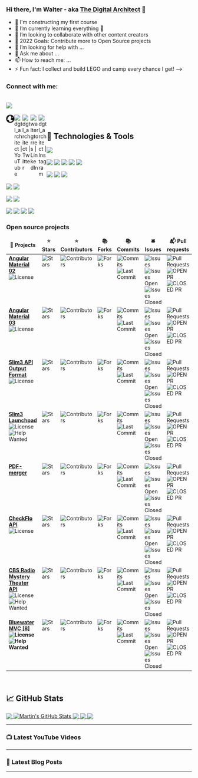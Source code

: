 ### Hi there, I'm Walter - aka [The Digital Architect][website] 👋

- 🔭 I'm constructing my first course
- 🌱 I’m currently learning everything 🤣
- 👯 I’m looking to collaborate with other content creators
- 🥅 2022 Goals: Contribute more to Open Source projects
- 🤔 I’m looking for help with ...
- 💬 Ask me about ...
- 📫 How to reach me: ...
- ⚡ Fun fact: I collect and build LEGO and camp every chance I get!
-->


### Connect with me:

<br/>

<img src="https://img.shields.io/github/followers/phpwalter" />

<br/>

[<img align="left" alt="torres.ws" width="22px" src="https://raw.githubusercontent.com/iconic/open-iconic/master/svg/globe.svg" />][website]
[<img align="left" alt="dgtl_architect | YouTube" width="22px" src="https://cdn.jsdelivr.net/npm/simple-icons@v3/icons/youtube.svg" />][youtube]
[<img align="left" alt="dgtl_architect | Twitter" width="22px" src="https://cdn.jsdelivr.net/npm/simple-icons@v3/icons/twitter.svg" />][twitter]
[<img align="left" alt="waltergtorres | LinkedIn" width="22px" src="https://cdn.jsdelivr.net/npm/simple-icons@v3/icons/linkedin.svg" />][linkedin]
[<img align="left" alt="dgtl_architect | Instagram" width="22px" src="https://cdn.jsdelivr.net/npm/simple-icons@v3/icons/instagram.svg" />][instagram]

<br />

## 🔧 Technologies & Tools

![](https://img.shields.io/badge/-PHPStorm-informational?style=for-the-badge&logo=phpstorm&logoColor=white&color=red)

![](https://img.shields.io/badge/-PHP-informational?style=for-the-badge&logo=php&logoColor=black&color=success)
![](https://img.shields.io/badge/-Perl-informational?style=for-the-badge&logo=perl&logoColor=black&color=success)
![](https://img.shields.io/badge/-javascript-informational?style=for-the-badge&logo=javascript&logoColor=black&color=success)
![](https://img.shields.io/badge/-html5-informational?style=for-the-badge&logo=html5&logoColor=black&color=success)
![](https://img.shields.io/badge/-css3-informational?style=for-the-badge&logo=css3&logoColor=black&color=success)

![](https://img.shields.io/badge/-mysql-informational?style=for-the-badge&logo=mysql&logoColor=white&color=blue)
![](https://img.shields.io/badge/-mongodb-informational?style=for-the-badge&logo=mongodb&logoColor=white&color=blue)
![](https://img.shields.io/badge/-oracle-informational?style=for-the-badge&logo=oracle&logoColor=white&color=blue)

![](https://img.shields.io/badge/-apache-informational?style=for-the-badge&logo=apache&logoColor=white&color=blueviolet)
![](https://img.shields.io/badge/-nginx-informational?style=for-the-badge&logo=nginx&logoColor=white&color=blueviolet)

![](https://img.shields.io/badge/-aws-informational?style=for-the-badge&logo=amazonaws&logoColor=black&color=9cf)
![](https://img.shields.io/badge/-google-informational?style=for-the-badge&logo=googlecloud&logoColor=black&color=9cf)

![](https://img.shields.io/badge/-photoshop-informational?style=for-the-badge&logo=adobeillustrator&logoColor=white&color=2bbc8a)
![](https://img.shields.io/badge/-illustrator-informational?style=for-the-badge&logo=adobephotoshop&logoColor=white&color=2bbc8a)
![](https://img.shields.io/badge/-indesign-informational?style=for-the-badge&logo=adobeindesign&logoColor=white&color=2bbc8a)
![](https://img.shields.io/badge/-rush-informational?style=for-the-badge&logo=adoberush&logoColor=white&color=2bbc8a)


### Open source projects
<table>
  <thead align="center">
    <tr border: none;>
      <td><b>🎁 Projects</b></td>
      <td><b>⭐ Stars</b></td>
      <td><b>⭐ Contributors</b></td>
      <td><b>📚 Forks</b></td>
      <td><b>📚 Commits</b></td>
      <td><b>🛎 Issues</b></td>
      <td><b>📬 Pull requests</b></td>
    </tr>
  </thead>
  <tbody>
    <tr>
      <td valign="top">
      <a                                             href="https://github.com/phpwalter/angular-material-02"><b>Angular Material 02</b></a>
          <br/>
          <img alt="License"                    src="https://img.shields.io/github/license/phpwalter/angular-material-02">
      </td>
      <td valign="top"><img alt="Stars"         src="https://img.shields.io/github/stars/phpwalter/angular-material-02"/></td>
      <td valign="top"><img alt="Contributors"  src="https://img.shields.io/github/contributors/phpwalter/angular-material-02"/></td>
      <td valign="top"><img alt="Forks"         src="https://img.shields.io/github/forks/phpwalter/angular-material-02"/></td>
      <td valign="top">
        <img alt="Commits"                      src="https://img.shields.io/github/commit-activity/y/phpwalter/angular-material-02"/>
        <br/>
        <img alt="Last Commit"                  src="https://img.shields.io/github/last-commit/phpwalter/angular-material-02"/>
      </td>
      <td valign="top">
        <img alt="Issues"                       src="https://img.shields.io/github/issues/phpwalter/angular-material-02?color=blue"/>
        <br/>
        <img alt="Issues Open"                  src="https://img.shields.io/github/issues-raw/phpwalter/angular-material-02?color=red"/>
        <br/>
        <img alt="Issues Closed"                src="https://img.shields.io/github/issues-closed-raw/phpwalter/angular-material-02?color=yellow"/>
      </td>
      <td valign="top">
        <img alt="Pull Requests"                src="https://img.shields.io/github/issues-pr/phpwalter/angular-material-02?color=blue"/>
        <br/>
        <img alt="OPEN PR"                      src="https://img.shields.io/github/issues-pr-raw/phpwalter/angular-material-02?color=red"/>
        <br/>
        <img alt="CLOSED PR"                    src="https://img.shields.io/github/issues-pr-closed-raw/phpwalter/angular-material-02?color=yellow"/>
      </td>
    </tr>
	  <tr>
      <td valign="top">
        <a                            href="https://github.com/phpwalter/angular-material-03"><b>Angular Material 03</b></a>
          <br/>
          <img alt="License"                    src="https://img.shields.io/github/license/phpwalter/angular-material-03">
      </td>
      <td valign="top"><img alt="Stars"         src="https://img.shields.io/github/stars/phpwalter/angular-material-03"/></td>
      <td valign="top"><img alt="Contributors"  src="https://img.shields.io/github/contributors/phpwalter/angular-material-03"/></td>
      <td valign="top"><img alt="Forks"         src="https://img.shields.io/github/forks/phpwalter/angular-material-03"/></td>
      <td valign="top">
        <img alt="Commits"                      src="https://img.shields.io/github/commit-activity/y/phpwalter/angular-material-03"/>
        <br/>
        <img alt="Last Commit"                  src="https://img.shields.io/github/last-commit/phpwalter/angular-material-03"/>
      </td>
      <td valign="top">
        <img alt="Issues"                       src="https://img.shields.io/github/issues/phpwalter/angular-material-03?color=blue"/>
        <br/>
        <img alt="Issues Open"                  src="https://img.shields.io/github/issues-raw/phpwalter/angular-material-03?color=red"/>
        <br/>
        <img alt="Issues Closed"                src="https://img.shields.io/github/issues-closed-raw/phpwalter/angular-material-03?color=yellow"/>
      </td>
      <td valign="top">
        <img alt="Pull Requests"                src="https://img.shields.io/github/issues-pr/phpwalter/angular-material-03?color=blue"/>
        <br/>
        <img alt="OPEN PR"                      src="https://img.shields.io/github/issues-pr-raw/phpwalter/angular-material-03?color=red"/>
        <br/>
        <img alt="CLOSED PR"                    src="https://img.shields.io/github/issues-pr-closed-raw/phpwalter/angular-material-03?color=yellow"/>
      </td>
    </tr>
    <tr>
      <td valign="top">
         <a                                          href="https://github.com/phpwalter/slim3-api-output-format"><b>Slim3 API Output Format</b></a>
          <br/>
          <img alt="License"                    src="https://img.shields.io/github/license/phpwalter/angular-material-02">
      </td>
      <td valign="top"><img alt="Stars"         src="https://img.shields.io/github/stars/phpwalter/slim3-api-output-format"/></td>
      <td valign="top"><img alt="Contributors"  src="https://img.shields.io/github/contributors/phpwalter/slim3-api-output-format"/></td>
      <td valign="top"><img alt="Forks"         src="https://img.shields.io/github/forks/phpwalter/slim3-api-output-format"/></td>
      <td valign="top">
        <img alt="Commits"                      src="https://img.shields.io/github/commit-activity/y/phpwalter/slim3-api-output-format"/>
        <br/>
        <img alt="Last Commit"                  src="https://img.shields.io/github/last-commit/phpwalter/slim3-api-output-format"/>
      </td>
      <td valign="top">
        <img alt="Issues"                       src="https://img.shields.io/github/issues/phpwalter/slim3-api-output-format?color=blue"/>
        <br/>
        <img alt="Issues Open"                  src="https://img.shields.io/github/issues-raw/phpwalter/slim3-api-output-format?color=red"/>
        <br/>
        <img alt="Issues Closed"                src="https://img.shields.io/github/issues-closed-raw/phpwalter/slim3-api-output-format?color=yellow"/>
      <td valign="top">
        <img alt="Pull Requests"                src="https://img.shields.io/github/issues-pr/phpwalter/slim3-api-output-format?color=blue"/>
        <br/>
        <img alt="OPEN PR"                      src="https://img.shields.io/github/issues-pr-raw/phpwalter/slim3-api-output-format?color=red"/>
        <br/>
        <img alt="CLOSED PR"                    src="https://img.shields.io/github/issues-pr-closed-raw/phpwalter/slim3-api-output-format?color=yellow"/>
      </td>
    </tr>
    <tr>
      <td valign="top">
        <a                                           href="https://github.com/phpwalter/slim.launchpad"><b>Slim3 Launchpad</b></a>
          <br/>
          <img alt="License"                    src="https://img.shields.io/github/license/phpwalter/slim.launchpad">
          <br/>
          <img alt="Help Wanted"                src="https://img.shields.io/badge/%20-help--wanted-%23159818">
      </td>
      <td valign="top"><img alt="Stars"         src="https://img.shields.io/github/stars/phpwalter/slim.launchpad"/></td>
      <td valign="top"><img alt="Contributors"  src="https://img.shields.io/github/contributors/phpwalter/slim.launchpad"/></td>
      <td valign="top"><img alt="Forks"         src="https://img.shields.io/github/forks/phpwalter/slim.launchpad"/></td>
      <td valign="top">
        <img alt="Commits"                      src="https://img.shields.io/github/commit-activity/y/phpwalter/slim.launchpad"/>
        <br/>
        <img alt="Last Commit"                  src="https://img.shields.io/github/last-commit/phpwalter/slim.launchpad"/>
      </td>
      <td valign="top">
        <img alt="Issues"                       src="https://img.shields.io/github/issues/phpwalter/slim.launchpad?color=blue"/>
        <br/>
        <img alt="Issues Open"                  src="https://img.shields.io/github/issues-raw/phpwalter/slim.launchpad?color=red"/>
        <br/>
        <img alt="Issues Closed"                src="https://img.shields.io/github/issues-closed-raw/phpwalter/slim.launchpad?color=yellow"/>
      </td>
      <td valign="top">
        <img alt="Pull Requests"                src="https://img.shields.io/github/issues-pr/phpwalter/slim.launchpad?color=blue"/>
        <br/>
        <img alt="OPEN PR"                      src="https://img.shields.io/github/issues-pr-raw/phpwalter/slim.launchpad?color=red"/>
        <br/>
        <img alt="CLOSED PR"                    src="https://img.shields.io/github/issues-pr-closed-raw/phpwalter/slim.launchpad?color=yellow"/>
      </td>
    </tr>
    <tr>
      <td valign="top"><a                            href="https://github.com/phpwalter/pdf-merger"><b>PDF-merger</b></a></td>
      <td valign="top"><img alt="Stars"         src="https://img.shields.io/github/stars/phpwalter/pdf-merger"/></td>
      <td valign="top"><img alt="Contributors"  src="https://img.shields.io/github/contributors/phpwalter/pdf-merger"/></td>
      <td valign="top"><img alt="Forks"         src="https://img.shields.io/github/forks/phpwalter/pdf-merger"/></td>
      <td valign="top">
        <img alt="Commits"                      src="https://img.shields.io/github/commit-activity/y/phpwalter/pdf-merger"/>
        <br/>
        <img alt="Last Commit"                  src="https://img.shields.io/github/last-commit/phpwalter/pdf-merger"/>
      </td>
      <td valign="top">
        <img alt="Issues"                       src="https://img.shields.io/github/issues/phpwalter/pdf-merger?color=blue"/>
        <br/>
        <img alt="Issues Open"                  src="https://img.shields.io/github/issues-raw/phpwalter/pdf-merger?color=red"/>
        <br/>
        <img alt="Issues Closed"                src="https://img.shields.io/github/issues-closed-raw/phpwalter/pdf-merger?color=yellow"/>
      </td>
      <td valign="top">
        <img alt="Pull Requests"                src="https://img.shields.io/github/issues-pr/phpwalter/pdf-merger?color=blue"/>
        <br/>
        <img alt="OPEN PR"                      src="https://img.shields.io/github/issues-pr-raw/phpwalter/pdf-merger?color=red"/>
        <br/>
        <img alt="CLOSED PR"                    src="https://img.shields.io/github/issues-pr-closed-raw/phpwalter/pdf-merger?color=yellow"/>
      </td>
    </tr>
    <tr>
      <td valign="top">
         <a                                          href="https://github.com/phpwalter/ckflo.api"><b>CheckFlo API</b></a>
          <br/>
          <img alt="License"                    src="https://img.shields.io/github/license/phpwalter/ckflo.api">
      </td>
      <td valign="top"><img alt="Stars"         src="https://img.shields.io/github/stars/phpwalter/ckflo.api"/></td>
      <td valign="top"><img alt="Contributors"  src="https://img.shields.io/github/contributors/phpwalter/ckflo.api"/></td>
      <td valign="top"><img alt="Forks"         src="https://img.shields.io/github/forks/phpwalter/ckflo.api"/></td>
      <td valign="top">
        <img alt="Commits"                     src="https://img.shields.io/github/commit-activity/y/phpwalter/ckflo.api"/>
        <br/>
        <img alt="Last Commit"                 src="https://img.shields.io/github/last-commit/phpwalter/ckflo.api"/>
      </td>
      <td valign="top">
        <img alt="Issues"                       src="https://img.shields.io/github/issues/phpwalter/ckflo.api?color=blue"/>
        <br/>
        <img alt="Issues Open"                  src="https://img.shields.io/github/issues-raw/phpwalter/pdf-merger?color=red"/>
        <br/>
        <img alt="Issues Closed"                src="https://img.shields.io/github/issues-closed-raw/phpwalter/ckflo.api?color=yellow"/>
      <td valign="top">
        <img alt="Pull Requests"                src="https://img.shields.io/github/issues-pr/phpwalter/ckflo.api?color=blue"/>
        <br/>
        <img alt="OPEN PR"                      src="https://img.shields.io/github/issues-pr-raw/phpwalter/ckflo.api?color=red"/>
        <br/>
        <img alt="CLOSED PR"                    src="https://img.shields.io/github/issues-pr-closed-raw/phpwalter/ckflo.api?color=yellow"/>
      </td>
    </tr>
    <tr>
      <td valign="top">
          <a                                         href="https://github.com/phpwalter/cbsrmt"><b>CBS Radio Mystery Theater API</b></a>
          <br/>
          <img alt="License"                    src="https://img.shields.io/github/license/phpwalter/cbsrmt">
          <br/>
          <img alt="Help Wanted"                src="https://img.shields.io/badge/%20-help--wanted-%23159818">
      </td>
      <td valign="top"><img alt="Stars"         src="https://img.shields.io/github/stars/phpwalter/cbsrmt"/></td>
      <td valign="top"><img alt="Contributors"  src="https://img.shields.io/github/contributors/phpwalter/cbsrmt"/></td>
      <td valign="top"><img alt="Forks"         src="https://img.shields.io/github/forks/phpwalter/cbsrmt"/></td>
      <td valign="top">
        <img alt="Commits"                      src="https://img.shields.io/github/commit-activity/y/phpwalter/cbsrmt"/>
        <br/>
        <img alt="Last Commit"                  src="https://img.shields.io/github/last-commit/phpwalter/cbsrmt"/>
      </td>
      <td valign="top">
        <img alt="Issues"                       src="https://img.shields.io/github/issues/phpwalter/cbsrmt?color=blue"/>
        <br/>
        <img alt="Issues Open"                  src="https://img.shields.io/github/issues-raw/phpwalter/cbsrmt?color=red"/>
        <br/>
        <img alt="Issues Closed"                src="https://img.shields.io/github/issues-closed-raw/phpwalter/cbsrmt?color=yellow"/>
      <td valign="top">
        <img alt="Pull Requests"                src="https://img.shields.io/github/issues-pr/phpwalter/cbsrmt?color=blue"/>
        <br/>
        <img alt="OPEN PR"                      src="https://img.shields.io/github/issues-pr-raw/phpwalter/cbsrmt?color=red"/>
        <br/>
        <img alt="CLOSED PR"                    src="https://img.shields.io/github/issues-pr-closed-raw/phpwalter/cbsrmt?color=yellow"/>
      </td>
    </tr>
    <tr>
      <td valign="top">
          <a                                         href="https://github.com/BluewaterMVC/Bluewater.8"><b>Bluewater MVC [8]</a>
          <br/>
          <img alt="License"                    src="https://img.shields.io/github/license/BluewaterMVC/Bluewater.8">
          <br/>
          <img alt="Help Wanted"                src="https://img.shields.io/badge/%20-help--wanted-%23159818">
      </td>
      <td valign="top"><img alt="Stars"         src="https://img.shields.io/github/stars/BluewaterMVC/Bluewater.8"/></td>
      <td valign="top"><img alt="Contributors"  src="https://img.shields.io/github/contributors/BluewaterMVC/Bluewater.8"/></td>
      <td valign="top"><img alt="Forks"         src="https://img.shields.io/github/forks/BluewaterMVC/Bluewater.8"/></td>
      <td valign="top">
         <img alt="Commits"                     src="https://img.shields.io/github/commit-activity/y/BluewaterMVC/Bluewater.8"/>
         <br/>
         <img alt="Last Commit"                 src="https://img.shields.io/github/last-commit/BluewaterMVC/Bluewater.8"/>
      </td>
      <td valign="top">
        <img alt="Issues"                       src="https://img.shields.io/github/issues/BluewaterMVC/Bluewater.8?color=blue"/>
        <br/>
        <img alt="Issues Open"                  src="https://img.shields.io/github/issues-raw/BluewaterMVC/Bluewater.8?color=red"/>
        <br/>
        <img alt="Issues Closed"                src="https://img.shields.io/github/issues-closed-raw/BluewaterMVC/Bluewater.8?color=yellow"/>
      <td valign="top">
        <img alt="Pull Requests"                src="https://img.shields.io/github/issues-pr/BluewaterMVC/Bluewater.8?color=blue"/>
        <br/>
        <img alt="OPEN PR"                      src="https://img.shields.io/github/issues-pr-raw/BluewaterMVC/Bluewater.8?color=red"/>
        <br/>
        <img alt="CLOSED PR"                    src="https://img.shields.io/github/issues-pr-closed-raw/BluewaterMVC/Bluewater.8?color=yellow"/>
      </tr>
  </tbody>
</table>


<br />

<!-- Actual text -->


## &#x1f4c8; GitHub Stats

<a href="https://github.com/phpwalter/phpwalter">
  <img align="center" src="https://github-readme-stats.vercel.app/api/top-langs/?username=phpwalter&hide=java,tex&title_color=ffffff&text_color=c9cacc&icon_color=2bbc8a&bg_color=1d1f21&langs_count=3" />
</a>
<a href="https://github.com/phpwalter/phpwalter">
  <img align="center" src="https://github-readme-stats.vercel.app/api?username=phpwalter&show_icons=true&line_height=27&count_private=true&title_color=ffffff&text_color=c9cacc&icon_color=2bbc8a&bg_color=1d1f21" alt="Martin's GitHub Stats" />
</a>


<a href="https://github.com/bluewatermvc/bluewater.8">
  <img align="center" src="https://github-readme-stats.vercel.app/api/pin/?username=bluewatermvc&repo=bluewater.8&title_color=ffffff&text_color=c9cacc&icon_color=2bbc8a&bg_color=1d1f21" />
</a>
<a href="https://github.com/phpwalter/cbsrmt">
  <img align="center" src="https://github-readme-stats.vercel.app/api/pin/?username=phpwalter&repo=cbsrmt&title_color=ffffff&text_color=c9cacc&icon_color=2bbc8a&bg_color=1d1f21" />
</a>
<a href="https://github.com/phpwalter/cbsrmt">
  <img align="center" src="https://github-readme-stats.vercel.app/api/pin/?username=phpwalter&repo=ckflo.api&title_color=ffffff&text_color=c9cacc&icon_color=2bbc8a&bg_color=1d1f21" />
</a>    

<!-- links to social media icons -->

<!-- icons with padding -->

[1.1]: http://i.imgur.com/tXSoThF.png (twitter icon with padding)
[2.1]: http://i.imgur.com/0o48UoR.png (github icon with padding)

<br />

---

### 📺 Latest YouTube Videos

<!-- YOUTUBE:START -->
<!-- YOUTUBE:END -->
<!--
➡️ [more videos...](https://youtube.com)
-->
---

### 📕 Latest Blog Posts

<!-- BLOG-POST-LIST:START -->

<!-- BLOG-POST-LIST:END -->
<!--
➡️ [more blog posts...](https://codestackr.com)
-->
---


[website]: http://torres.ws
[course]: http://torres.ws/courses
[twitter]: https://twitter.com/dgtl_architect
[youtube]: https://youtube.com/dgtl_architect
[instagram]: https://instagram.com/dgtl_architect
[linkedin]: https://linkedin.com/in/waltergtorres
[jsplaylist]: https://www.youtube.com/playlist?list=PLkwxH9e_vrALRJKu7wfXby3MKeflhTu6B
[cssplaylist]: https://www.youtube.com/playlist?list=PLkwxH9e_vrALSdvZuEh6gqQdmDoDIoqz4
[reactplaylist]: https://www.youtube.com/playlist?list=PLkwxH9e_vrAK4TdffpxKY3QGyHCpxFcQ0

